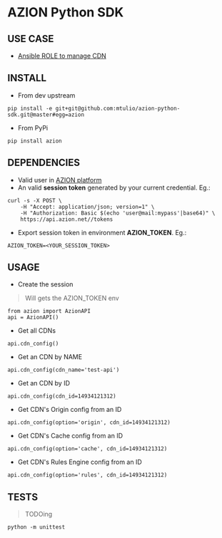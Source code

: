 # AZION Python SDK


## USE CASE

* [Ansible ROLE to manage CDN](https://github.com/mtulio/ansible-role-cloud-cdn)

## INSTALL

* From dev upstream

`pip install -e git+git@github.com:mtulio/azion-python-sdk.git@master#egg=azion`

* From PyPi

`pip install azion`

## DEPENDENCIES

* Valid user in [AZION platform]()
* An valid **session token** generated by your current credential. Eg.:
```
curl -s -X POST \
    -H "Accept: application/json; version=1" \
    -H "Authorization: Basic $(echo 'user@mail:mypass'|base64)" \
    https://api.azion.net//tokens
```
* Export session token in environment **AZION_TOKEN**. Eg.:
```
AZION_TOKEN=<YOUR_SESSION_TOKEN>
```

## USAGE

* Create the session

> Will gets the AZION_TOKEN env
```
from azion import AzionAPI
api = AzionAPI()
```

* Get all CDNs

`api.cdn_config()`

* Get an CDN by NAME

`api.cdn_config(cdn_name='test-api')`

* Get an CDN by ID

`api.cdn_config(cdn_id=14934121312)`

* Get CDN's Origin config from an ID

`api.cdn_config(option='origin', cdn_id=14934121312)`

* Get CDN's Cache config from an ID

`api.cdn_config(option='cache', cdn_id=14934121312)`

* Get CDN's Rules Engine config from an ID

`api.cdn_config(option='rules', cdn_id=14934121312)`

## TESTS

> TODOing

`python -m unittest`
